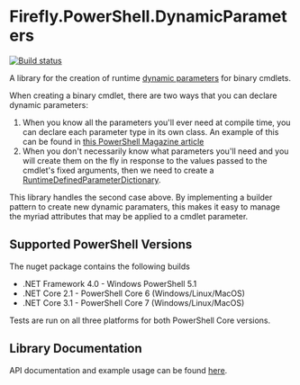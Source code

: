 # Firefly.PowerShell.DynamicParameters

[![Build status](https://ci.appveyor.com/api/projects/status/a7wi3yhl92wii80u/branch/master?svg=true)](https://ci.appveyor.com/project/fireflycons/psdynamicparameters/branch/master)

A library for the creation of runtime [dynamic parameters](https://docs.microsoft.com/en-gb/powershell/module/microsoft.powershell.core/about/about_functions_advanced_parameters) for binary cmdlets.

When creating a binary cmdlet, there are two ways that you can declare dynamic parameters:

1. When you know all the parameters you'll ever need at compile time, you can declare each parameter type in its own class. An example of this can be found in [this PowerShell Magazine article](https://www.powershellmagazine.com/2014/06/23/dynamic-parameters-in-c-cmdlets/)
1. When you don't necessarily know what parameters you'll need and you will create them on the fly in response to the values passed to the cmdlet's fixed arguments, then we need to create a [RuntimeDefinedParameterDictionary](https://docs.microsoft.com/en-us/dotnet/api/system.management.automation.runtimedefinedparameterdictionary).

This library handles the second case above. By implementing a builder pattern to create new dynamic paramaters, this makes it easy to manage the myriad attributes that may be applied to a cmdlet parameter.

## Supported PowerShell Versions

The nuget package contains the following builds

* .NET Framework 4.0 - Windows PowerShell 5.1
* .NET Core 2.1 - PowerShell Core 6 (Windows/Linux/MacOS)
* .NET Core 3.1 - PowerShell Core 7 (Windows/Linux/MacOS)

Tests are run on all three platforms for both PowerShell Core versions.

## Library Documentation

API documentation and example usage can be found [here](https://fireflycons.github.io/PSDynamicParameters).